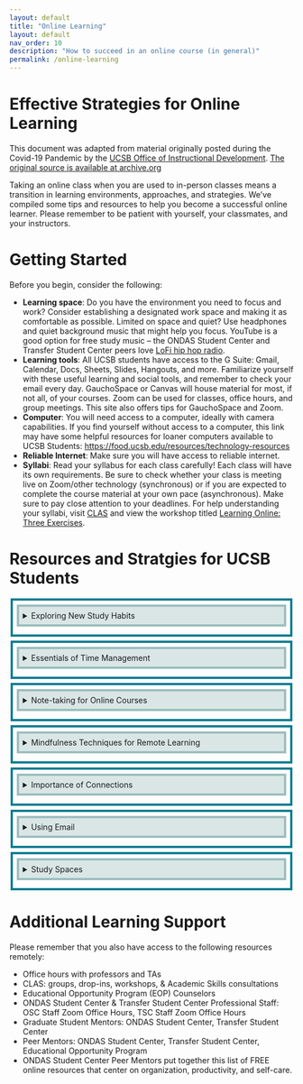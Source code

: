 ```yaml
---
layout: default
title: "Online Learning"
layout: default
nav_order: 10
description: "How to succeed in an online course (in general)"
permalink: /online-learning
---
```


<style>
 summary { 
     border: 4px solid #9CBEBE;
     padding: 0.5em;
     background-color:  #DAE6E6;
     margin-bottom: 0.5em;
 }

 summary p {
  margin: 0px;
  padding 0px;
  display: inline-block;
 }
    
 details { 
    margin-top: 0.5em;
    margin-bottom: 0.5em;
    margin-left: auto;
    margin-right: auto;
    width: 95%;
    border: 4px solid #047C91;
    padding: 0.5em;
 }
</style>


# Effective Strategies for Online Learning

This document was adapted from material originally posted during the Covid-19 Pandemic by the [UCSB Office of Instructional Development](https://id.ucsb.edu).  [The original source
is available at archive.org](https://web.archive.org/web/20221006021605/https://keeplearning.id.ucsb.edu/2020/03/22/effective-strategies-for-remote-learning/)

Taking an online class when you are used to in-person classes means a transition in learning environments, approaches, and strategies. 
We’ve compiled some tips and resources to help you become a successful online learner. 
Please remember to be patient with yourself, your classmates, and your instructors.

# Getting Started

Before you begin, consider the following:

* **Learning space**: Do you have the environment you need to focus and work? Consider establishing a designated work space and making it as comfortable as possible. Limited on space and quiet? Use headphones and quiet background music that might help you focus. YouTube is a good option for free study music – the ONDAS Student Center and Transfer Student Center peers love [LoFi hip hop radio](https://www.youtube.com/watch?v=5qap5aO4i9A).
* **Learning tools**: All UCSB students have access to the G Suite: Gmail, Calendar, Docs, Sheets, Slides, Hangouts, and more. Familiarize yourself with these useful learning and social tools, and remember to check your email every day. GauchoSpace or Canvas will house material for most, if not all, of your courses. Zoom can be used for classes, office hours, and group meetings. This site also offers tips for GauchoSpace and Zoom.
* **Computer**: You will need access to a computer, ideally with camera capabilities. If you find yourself without access to a computer, this link may have some helpful resources for loaner computers available to UCSB Students: <https://food.ucsb.edu/resources/technology-resources>
* **Reliable Internet**: Make sure you will have access to reliable internet.
* **Syllabi**: Read your syllabus for each class carefully! Each class will have its own requirements. 
  Be sure to check whether your class is meeting live on Zoom/other technology (synchronous) or if you are expected to 
  complete the course material at your own pace (asynchronous). 
  Make sure to pay close attention to your deadlines. For help understanding your syllabi, visit [CLAS](https://clas.sa.ucsb.edu/) and view the workshop titled [Learning Online: Three Exercises](https://prezi.com/view/3Qz8hPAb5lRYIx23vUgI/).

# Resources and Stratgies for UCSB Students

<details>
<summary>
Exploring New Study Habits
</summary>
 
Learning online will likely mean you need to practice study habits that differ to ones practiced during face-to-face instruction. Below are some suggested strategies and tools to try out for online learning:

* Exercises for online learning from CLAS: logon to [myCLAS](https://myclas.sa.ucsb.edu/login.aspx) and search for the Academic Skills workshop titled Learning Online: Three Exercises.
* Reading effectively using the [SQ3R method](https://www.youtube.com/watch?v=ona44EaMSv4)
* Distributed practice: Break up your studying into short sessions distributed across time - the opposite of cramming at the last minute.
* Practice testing: Getting something wrong can help you retain the right answer. The best practice tests are the ones that force you to do free recall, not just recognize the right answer. More practice tests are better than fewer.
* Self-explanation: Having to explain to yourself why something is correct or how information fits together significantly aids learning. The practice of relating it to other information makes this different from just summarizing.
  
![image](https://user-images.githubusercontent.com/1119017/210651613-5f5b6b98-67c1-4544-a393-489e95e1c50b.png)

(Cook, Kennedy, & McGuire 2013; Dunlosky, 2013; McDaniel & Bratter, 2020)  
  
</details>  

<details>
<summary>
Essentials of Time Management
</summary>
 
Remote learning might mean that you have less structure in your day. It's very tempting to sleep in each day and put off tasks until you really have to do them. However, that is not an effective way to manage your time or facilitate your learning.

Use your Google Calendar and create some structure for your time. Having a routine and entering it into your calendar is helpful for tracking whether you're also taking care of your mental and physical health. Breaks, exercise, and fresh air are necessary!

The ONDAS Student Center Peer Mentors offer helpful advice in these videos:

* [Time Management during Remote Instruction](https://www.youtube.com/watch?v=0Wjz522Ybak)
* [Getting Organized](https://youtu.be/EUv9iU4-C4s)
* [How to Use Your Google Calendar](https://www.youtube.com/watch?v=daPu_IpIDl8)
* [Printable CLAS Time Management and Calendar Sheets](https://clas.sa.ucsb.edu/resources-overview/time-management-calendar-sheets)

</details>  
 

<details>
<summary>
Note-taking for Online Courses
</summary>
 
Everyone has their own preferences for note-taking, but you may want to try different strategies for an online course.

Just because you can rewatch a video or look at slides online doesn’t mean you shouldn’t take notes. Otherwise, you’ll just be re-reading or rewatching a lot, which isn’t a very effective learning technique. 

You'll most likely be using a single screen, so you'll have to balance viewing your video/participating in discussion with note-taking. Many guides about online learning recommend you take handwritten notes to vary the media you are using. You can pause videos and note timestamps in your notes to return to spots later.

Learn new strategies by viewing the following presentation:

* [Online Learning: Note-Taking Strategies](https://www.youtube.com/watch?v=JCf8_DUT5YA&feature=youtu.be)
</details>  
 
<details>
<summary>
Mindfulness Techniques for Remote Learning
</summary>
 
Now, more than ever, it's important to take care of ourselves and our mental health. At times, this experience may get frustrating and stressful, but we know you'll get through this. Below are resources for incorporating mindfulness into the remote learning experience from Dr. Virginia Beaufort, Director of the Undergraduate Mentorship Program. 
 
**Mindfulness Techniques for Concentration & Focus:**

* [Introduction](https://www.youtube.com/watch?v=GisVmPtERpY&feature=youtu.be)
* [Mindfulness](https://www.youtube.com/watch?v=aFaQqh1XVc4)
* [Mindful Focus](https://web.archive.org/web/20221006021605/https://www.youtube.com/watch?v=-xEfrionXog&feature=youtu.be)
* [Mindfulness Exercises for Focus & Stress Reduction](https://www.youtube.com/watch?v=KHMGjsIIAhI)

**Handouts:**

* [Mindfulness Techniques for Concentration & Focus](/assets/Mindfulness-Exercises-for-Focus-and-Stress-Reduction.pdf)
* [Learn the Ocean (Ujjayi) Breath](/assets/Learn-the-Ocean-Ujjayi-Breath.pdf)
 
 
   
</details>  
 
<details>
<summary>
Importance of Connections
</summary>
 
Remote learning might feel isolating, but it doesn't have to be a lonely experience. We highly recommend staying connected to your instructors, classmates, friends, and family during this time. It's important to feel connection and community.

Participate in class discussions, online forums, and virtual office hours. Contribute your ideas and don't be afraid to ask questions! Most likely, you're asking a question that someone else also has.

Online study groups are possible! Connect with classmates through GauchoSpace and form accountability buddies. Having a friend to discuss assignments, review material, and work through main points is important. Consider using one of the following to connect with others:

* Zoom 
* Google Hangouts
* FaceTime
* WhatsApp
* GroupMe

The ONDAS Student Center Peer Mentors have a video with
[tips on how to form and structure a virtual study group](https://www.youtube.com/watch?v=Iq8VVLAlfxM&t=2s).

Student organizations can also be a way to form connections. For more information on student orgs, visit [Shoreline (information on events and registered student groups)](https://shoreline.ucsb.edu/home_login)

</details>  

<details>

<summary>
Using Email
</summary>
 
It's important to check your UCSB email daily. You'll want to pay attention to emails from your instructors but also notifications that you may be receiving from GauchoSpace and other online learning tools.

Compose clear email messages and practice good email etiquette. In a large course, your professor might be receiving a high volume of emails. Please note that it may take some time for your professors to get back to you.

Email tips:

First, if your instructor has asked you to use something other than email (e.g. Piazza, Slack, a Gauchospace or Canvas forum), please try that first.

If you are sending an email:

* Use your UCSB email address
* Address your instructor professionally
* Tell them your name and what class you are in
* State your question or request
* If appropriate, state what you would like to see happen
* End with a salutation
* Sign your full name

Here's an example email demonstrating these tips:

![image](https://user-images.githubusercontent.com/1119017/210658385-ce575e0f-b74f-4a5a-b13a-9c430c735001.png)


</details>  

    
<details>
<summary>
Study Spaces
</summary>
 
 TODO: Fill this in 
  
</details>  

    

# Additional Learning Support

Please remember that you also have access to the following resources remotely:

* Office hours with professors and TAs
* CLAS: groups, drop-ins, workshops, & Academic Skills consultations
* Educational Opportunity Program (EOP) Counselors
* ONDAS Student Center & Transfer Student Center Professional Staff: OSC Staff Zoom Office Hours, TSC Staff Zoom Office Hours
* Graduate Student Mentors: ONDAS Student Center, Transfer Student Center
* Peer Mentors: ONDAS Student Center, Transfer Student Center, Educational Opportunity Program
* ONDAS Student Center Peer Mentors put together this list of FREE online resources that center on organization, productivity, and self-care.

